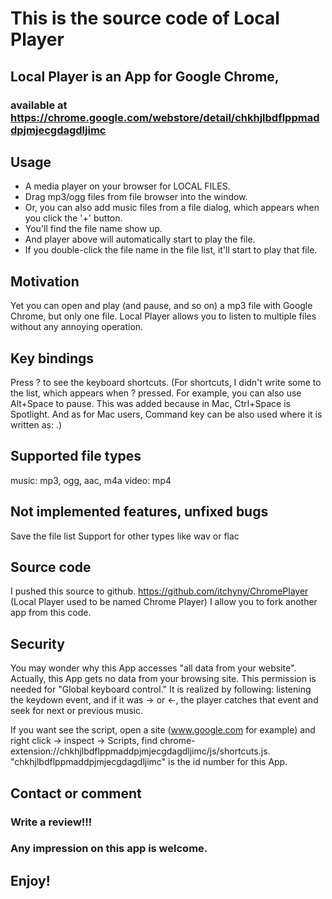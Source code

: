 # This is the source code of Local Player
## Local Player is an App for Google Chrome,
### available at https://chrome.google.com/webstore/detail/chkhjlbdflppmaddpjmjecgdagdljimc



## Usage
- A media player on your browser for LOCAL FILES.
- Drag mp3/ogg files from file browser into the window.
- Or, you can also add music files from a file dialog, which appears when you click the '+' button.
- You'll find the file name show up.
- And player above will automatically start to play the file.
- If you double-click the file name in the file list, it'll start to play that file.

## Motivation
Yet you can open and play (and pause, and so on) a mp3 file with Google Chrome, but only one file.
Local Player allows you to listen to multiple files without any annoying operation.

## Key bindings
Press ? to see the keyboard shortcuts.
(For shortcuts, I didn't write some to the list,
which appears when ? pressed.
For example, you can also use Alt+Space to pause.
This was added because in Mac, Ctrl+Space is Spotlight.
And as for Mac users, Command key can be also used
where it is written as: <Ctrl>.)

## Supported file types
music: mp3, ogg, aac, m4a
video: mp4

## Not implemented features, unfixed bugs
Save the file list
Support for other types like wav or flac

## Source code
I pushed this source to github.
https://github.com/itchyny/ChromePlayer (Local Player used to be named Chrome Player)
I allow you to fork another app from this code.

## Security
You may wonder why this App accesses "all data from your website". Actually, this App gets no data from your browsing site. This permission is needed for "Global keyboard control." It is realized by following: listening the keydown event, and if it was → or ←, the player catches that event and seek for next or previous music.

If you want see the script, open a site (www.google.com for example) and right click → inspect → Scripts, find chrome-extension://chkhjlbdflppmaddpjmjecgdagdljimc/js/shortcuts.js. "chkhjlbdflppmaddpjmjecgdagdljimc" is the id number for this App.

## Contact or comment
### Write a review!!!
### Any impression on this app is welcome.

## Enjoy!
